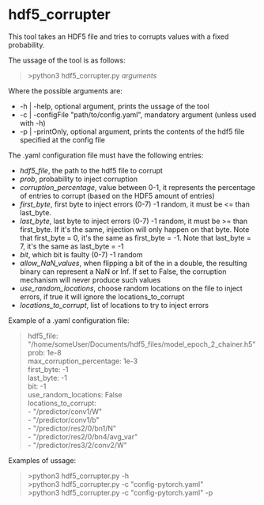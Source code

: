 # hdf5_corrupter
This tool takes an HDF5 file and tries to corrupts values with a fixed probability. 

The ussage of the tool is as follows:
>\>python3 hdf5_corrupter.py *arguments*  

Where the possible arguments are:  
 - -h | -help, optional argument, prints the ussage of the tool
 - -c | -configFile "path/to/config.yaml", mandatory argument (unless used with -h)
 - -p | -printOnly, optional argument, prints the contents of the hdf5 file specified at the config file

The .yaml configuration file must have the following entries:
- *hdf5_file*, the path to the hdf5 file to corrupt
- *prob*, probability to inject corruption
- *corruption_percentage*, value between 0-1, it represents the percentage of entries to corrupt (based on the HDF5 amount of entries)
- *first_byte*, first byte to inject errors (0-7) -1 random, it must be <= than last_byte.
- *last_byte*, last byte to inject errors (0-7) -1 random, it must be >= than first_byte. If it's the same, injection will only happen on that byte. Note that first_byte = 0, it's the same as first_byte = -1. Note that last_byte = 7,  it's the same as last_byte = -1
- *bit*, which bit is faulty (0-7) -1 random
- *allow_NaN_values*, when flipping a bit of the in a double, the resulting binary can represent a NaN or Inf. If set to False, the corruption mechanism will never produce such values
- *use_random_locations*, choose random locations on the file to inject errors, if true it will ignore the locations_to_corrupt
- *locations_to_corrupt*, list of locations to try to inject errors

Example of a .yaml configuration file:  
>hdf5_file: "/home/someUser/Documents/hdf5_files/model_epoch_2_chainer.h5"  
>prob: 1e-8  
>max_corruption_percentage: 1e-3  
>first_byte: -1  
>last_byte: -1  
>bit: -1  
use_random_locations: False  
>locations_to_corrupt:  
>  \- "/predictor/conv1/W"  
>  \- "/predictor/conv1/b"  
>  \- "/predictor/res2/0/bn1/N"  
>  \- "/predictor/res2/0/bn4/avg_var"  
>  \- "/predictor/res3/2/conv2/W"  


Examples of ussage:
>\>python3 hdf5_corrupter.py -h  
>\>python3 hdf5_corrupter.py -c "config-pytorch.yaml"  
>\>python3 hdf5_corrupter.py -c "config-pytorch.yaml" -p  

